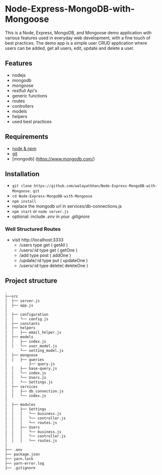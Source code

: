 # Node-Express-MongoDB-with-Mongoose
This is a Node, Express, MongoDB, and Mongoose demo application with various features used in everyday web development, with a fine touch of best practices. The demo app is a simple user CRUD application where users can be added, get all users, edit, update and delete a user.

## Features
- nodejs
- mongodb
- mongoose
- restfull Api's
- generic functions
- routes
- controllers
- models
- helpers
- used best practices

## Requirements

- [node & npm](https://nodejs.org/en/)
- [git](https://www.robinwieruch.de/git-essential-commands/)
- [mongodb] (https://www.mongodb.com/)

## Installation

- `git clone https://github.com/walayatkhan/Node-Express-MongoDB-with-Mongoose.`
`git`
- `cd Node-Express-MongoDB-with-Mongoose`
- `npm install`
- replace the mongodb url in services/db-connections.js
- `npm start` or `node server.js`
- optional: include _.env_ in your _.gitignore_

### Well Structured Routes

- visit http://localhost:3333
  - /users          type get  ( getAll )      
  - /users/:id      type get  ( getOne )
  - /add            type post ( addOne )
  - /update/:id     type put   ( updateOne )
  - /users/:id      type delete( deleteOne )

## Project structure

```sh
.
├──src
│  ├── server.js
│  ├── app.js
│  
│  ├── configuration
│  │   └── config.js
│  ├── constants
│  ├── helpers
│  │   ├── email_helper.js
│  ├── models
│  │   ├── index.js
│  │   └── user_model.js
│      └── setting_model.js
│  ├── mongoose
│  │   ├── queries
│          ├── query.js
│  │   ├── base-query.js
│  │   └── index.js
│  │   └── Users.js
│  │   └── Settings.js
│  ├── services
│  │   ├── db_connection.js
│  │   └── index.js
│  
│  ├── modules
│  │   ├── Settings
│  │   │   └── business.js
│  │   │   └── controller.js
│  │   │   └── routes.js  
│  │   ├── Users
│  │   │   └── business.js
│  │   │   └── controller.js
│  │   │   └── routes.js 
│ 
├── .env
├── package.json
├── yarn.lock
├── yarn-error.log
├── .gitignore
```